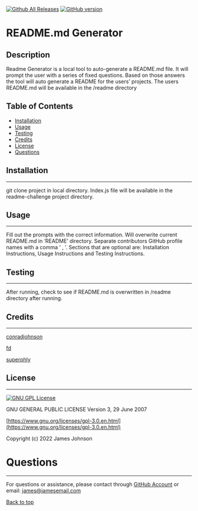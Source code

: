 
 [![Github All Releases](https://img.shields.io/github/downloads/conradjohnson/readme-generator/total.svg)]()
 [![GitHub version](https://badge.fury.io/gh/conradjohnson%2Freadme-generator.svg)](https://github.com/Naereen/readme-generator)


# README.md Generator

## Description

Readme Generator is a local tool to auto-generate a README.md file.  It will prompt the user with a series of fixed questions.  Based on those answers the tool will auto generate a README for the users’ projects.  The users README.md will be available in the /readme directory



## Table of Contents

- [Installation](#installation)
- [Usage](#usage)
- [Testing](#testing)
- [Credits](#credits)
- [License](#license)
- [Questions](#questions)



## Installation
***

git clone project in local directory.  Index.js file will be available in the readme-challenge project directory.

## Usage
***

Fill out the prompts with the correct information.  Will overwrite current README.md in ‘README’ directory.  Separate contributors GitHub profile names with a comma ‘ , ’.    Sections that are optional are: Installation Instructions, Usage Instructions and Testing Instructions.

## Testing
***

After running, check to see if README.md is overwritten in /readme directory after running.

## Credits
 ***

[conradjohnson](https://github.com/conradjohnson)

[fd](https://github.com/fd)

[superphly](https://github.com/superphly)

 ## License
 ***

[![GNU GPL License](https://img.shields.io/badge/license-GNUGPL-green.svg)](https://www.gnu.org/licenses/gpl-3.0.en.html)

  GNU GENERAL PUBLIC LICENSE
  Version 3, 29 June 2007

  [https://www.gnu.org/licenses/gpl-3.0.en.html](https://www.gnu.org/licenses/gpl-3.0.en.html)
  
  Copyright (c) 2022 James Johnson
          

# Questions
***
For questions or assistance, please contact through [GitHub Account](https://github.com/conradjohnson) or email: [james@jamesemail.com](mailto:james@jamesemail.com)


 [Back to top](#description)